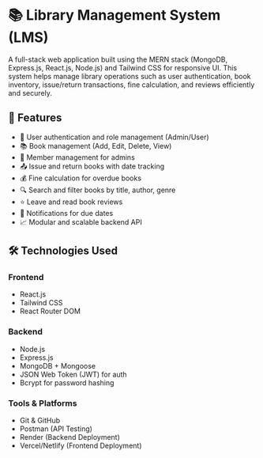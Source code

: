 # 📚 Library Management System (LMS)

A full-stack web application built using the MERN stack (MongoDB, Express.js, React.js, Node.js) and Tailwind CSS for responsive UI. This system helps manage library operations such as user authentication, book inventory, issue/return transactions, fine calculation, and reviews efficiently and securely.

## 🚀 Features

- 🔐 User authentication and role management (Admin/User)
- 📚 Book management (Add, Edit, Delete, View)
- 👥 Member management for admins
- 📤 Issue and return books with date tracking
- 💰 Fine calculation for overdue books
- 🔍 Search and filter books by title, author, genre
- ⭐ Leave and read book reviews
- 🔔 Notifications for due dates
- 📈 Modular and scalable backend API

## 🛠️ Technologies Used

### Frontend

- React.js
- Tailwind CSS
- React Router DOM

### Backend

- Node.js
- Express.js
- MongoDB + Mongoose
- JSON Web Token (JWT) for auth
- Bcrypt for password hashing

### Tools & Platforms

- Git & GitHub
- Postman (API Testing)
- Render (Backend Deployment)
- Vercel/Netlify (Frontend Deployment)
